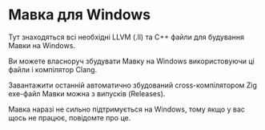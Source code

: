 # Мавка для Windows

Тут знаходяться всі необхідні LLVM (.ll) та C++ файли для будування Мавки на Windows.

Ви можете власноруч збудувати Мавку на Windows використовуючи ці файли і компілятор Clang.

Завантажити останній автоматично збудований cross-компілятором Zig exe-файл Мавки можна з випусків (Releases).

Мавка наразі не сильно підтримується на Windows, тому якщо у вас щось не працює, повідомте про це.

